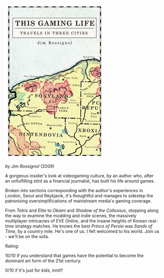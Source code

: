 <!--
.. title: This Gaming Life: Travels in Three Cities
.. slug: this-gaming-life-travels-in-three-cities
.. date: 2014-02-03 20:31:29-06:00
.. tags: Books,Games
.. category: Books
.. link: 
.. description: 
.. type: text
-->


![gaminglife](/files/2014/02/gaminglife.jpg)

*by Jim Rossignol* (2009)

A gorgeous insider's look at videogaming culture, by an author who,
after an unfulfilling stint as a financial journalist, has built his
life around games.

Broken into sections corresponding with the author's experiences in
London, Seoul and Reykjavik, it's thoughtful and manages to sidestep the
patronising oversimplifications of mainstream media's gaming coverage.

From *Tetris* and *Elite* to *Okami* and *Shadow of the Collossus*,
stopping along the way to examine the modding and indie scenes, the
massively multiplayer intricacies of *EVE Online*, and the insane
heights of Korean real-time strategy matches. He knows the best *Prince
of* *Persia* was *Sands of Time*, by a country mile. He's one of us. I
felt welcomed to his world. Join us - we'll be on the sofa.

Rating:

10/10 if you understand that games have the potential to become the
dominant art form of the 21st century.

0/10 if it's just for kids, innit?